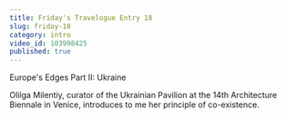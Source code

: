 ```yaml
---
title: Friday's Travelogue Entry 18
slug: friday-18
category: intro
video_id: 103998425
published: true
---
```


Europe's Edges Part II: Ukraine 
 
Olilga Milentiy, curator of the Ukrainian Pavilion at the 14th Architecture Biennale in Venice, introduces to me her principle of co-existence. 
